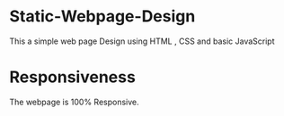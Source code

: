 # Static-Webpage-Design
This a simple web page Design using HTML , CSS and basic JavaScript
# Responsiveness
The webpage is 100% Responsive.


